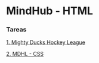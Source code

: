 # MindHub - HTML

### Tareas

[1. Mighty Ducks Hockey League](https://github.com/DVs07/MindHub-HTML/tree/main/m1task1) 

[2. MDHL - CSS](https://github.com/DVs07/MindHub-HTML/tree/main/task2)
